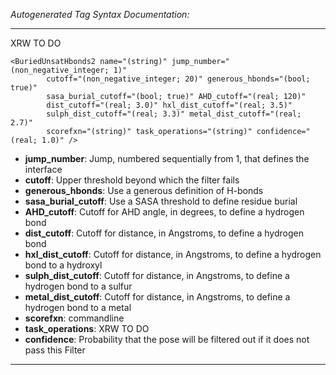 _Autogenerated Tag Syntax Documentation:_

---
XRW TO DO

```
<BuriedUnsatHbonds2 name="(string)" jump_number="(non_negative_integer; 1)"
        cutoff="(non_negative_integer; 20)" generous_hbonds="(bool; true)"
        sasa_burial_cutoff="(bool; true)" AHD_cutoff="(real; 120)"
        dist_cutoff="(real; 3.0)" hxl_dist_cutoff="(real; 3.5)"
        sulph_dist_cutoff="(real; 3.3)" metal_dist_cutoff="(real; 2.7)"
        scorefxn="(string)" task_operations="(string)" confidence="(real; 1.0)" />
```

-   **jump_number**: Jump, numbered sequentially from 1, that defines the interface
-   **cutoff**: Upper threshold beyond which the filter fails
-   **generous_hbonds**: Use a generous definition of H-bonds
-   **sasa_burial_cutoff**: Use a SASA threshold to define residue burial
-   **AHD_cutoff**: Cutoff for AHD angle, in degrees, to define a hydrogen bond
-   **dist_cutoff**: Cutoff for distance, in Angstroms, to define a hydrogen bond
-   **hxl_dist_cutoff**: Cutoff for distance, in Angstroms, to define a hydrogen bond to a hydroxyl
-   **sulph_dist_cutoff**: Cutoff for distance, in Angstroms, to define a hydrogen bond to a sulfur
-   **metal_dist_cutoff**: Cutoff for distance, in Angstroms, to define a hydrogen bond to a metal
-   **scorefxn**: commandline
-   **task_operations**: XRW TO DO
-   **confidence**: Probability that the pose will be filtered out if it does not pass this Filter

---
